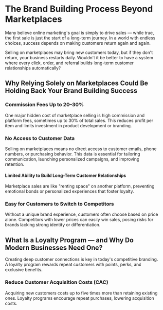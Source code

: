 # The Brand Building Process Beyond Marketplaces

Many believe online marketing's goal is simply to drive sales — while true, the first sale is just the start of a long-term journey. In a world with endless choices, success depends on making customers return again and again.

Selling on marketplaces may bring new customers today, but if they don't return, your business restarts daily. Wouldn't it be better to have a system where every click, order, and referral builds long-term customer relationships automatically?

## Why Relying Solely on Marketplaces Could Be Holding Back Your Brand Building Success

### Commission Fees Up to 20–30%

One major hidden cost of marketplace selling is high commission and platform fees, sometimes up to 30% of total sales. This reduces profit per item and limits investment in product development or branding.

### No Access to Customer Data

Selling on marketplaces means no direct access to customer emails, phone numbers, or purchasing behavior. This data is essential for tailoring communication, launching personalized campaigns, and improving retention.

#### Limited Ability to Build Long-Term Customer Relationships

Marketplace sales are like "renting space" on another platform, preventing emotional bonds or personalized experiences that foster loyalty.

### Easy for Customers to Switch to Competitors

Without a unique brand experience, customers often choose based on price alone. Competitors with lower prices can easily win sales, posing risks for brands lacking strong identity or differentiation.

## What Is a Loyalty Program — and Why Do Modern Businesses Need One?

Creating deep customer connections is key in today's competitive branding. A loyalty program rewards repeat customers with points, perks, and exclusive benefits.

### Reduce Customer Acquisition Costs (CAC)

Acquiring new customers costs up to five times more than retaining existing ones. Loyalty programs encourage repeat purchases, lowering acquisition costs.
